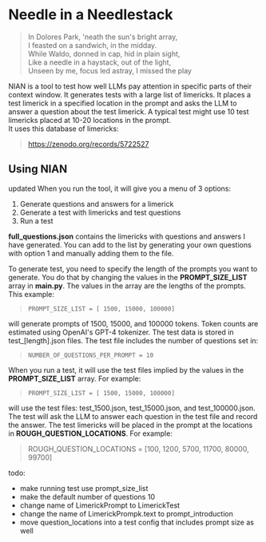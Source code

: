 # Needle in a Needlestack

> In Dolores Park, 'neath the sun's bright array,  
> I feasted on a sandwich, in the midday.  
> While Waldo, donned in cap, hid in plain sight,  
> Like a needle in a haystack, out of the light,  
> Unseen by me, focus led astray, I missed the play 

NIAN is a tool to test how well LLMs pay
attention in specific parts of their context window. It generates
tests with a large list of limericks. It places
a test limerick in a specified location in 
the prompt and asks the LLM to answer a question about
the test limerick.  A typical test might use 10 test
limericks placed at 10-20 locations in the prompt.  
It uses this database of limericks:

> https://zenodo.org/records/5722527



## Using NIAN
updated
When you run the tool, it will give you a menu of 3
options:
1. Generate questions and answers for a limerick
2. Generate a test with limericks and test questions
3. Run a test

__full_questions.json__ contains the limericks with
questions and answers I have generated.  You can add to
the list by generating your own questions with option 1
and manually adding them to the file.

To generate test, you need to specify the length
of the prompts you want to generate.  You do that by
changing the values in the __PROMPT_SIZE_LIST__ array in
__main.py__.  The values in the array are the lengths of
the prompts.  This example:
> `PROMPT_SIZE_LIST = [ 1500, 15000, 100000]`

will generate prompts of 1500, 15000, and 100000 tokens.
Token counts are estimated using OpenAI's GPT-4 tokenizer.
The test data is stored in test_[length].json files.
The test file includes the number of questions set in:
> `NUMBER_OF_QUESTIONS_PER_PROMPT = 10`

When you run a test, it will use the test files implied by
the values in the __PROMPT_SIZE_LIST__ array. For example:
> `PROMPT_SIZE_LIST = [ 1500, 15000, 100000]`

will use the test files: test_1500.json, test_15000.json,
and test_100000.json.  The test will ask the LLM to answer
each question in the test file and record the answer. The
test limericks will be placed in the prompt at the locations
in __ROUGH_QUESTION_LOCATIONS__.  For example:
>ROUGH_QUESTION_LOCATIONS = [100, 1200, 5700, 11700, 80000, 99700]




todo:
- make running test use prompt_size_list
- make the default number of questions 10
- change name of LimerickPrompt to LimerickTest
- change the name of LimerickPrompk.text to prompt_introduction
- move question_locations into a test config that includes prompt size as well